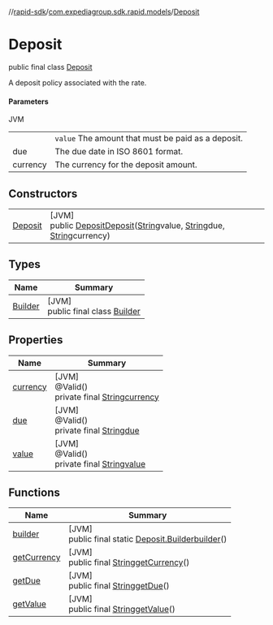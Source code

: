 //[rapid-sdk](../../../index.md)/[com.expediagroup.sdk.rapid.models](../index.md)/[Deposit](index.md)

# Deposit

public final class [Deposit](index.md)

A deposit policy associated with the rate.

#### Parameters

JVM

| | |
|---|---|
|  | `value` The amount that must be paid as a deposit. |
| due | The due date in ISO 8601 format. |
| currency | The currency for the deposit amount. |

## Constructors

| | |
|---|---|
| [Deposit](-deposit.md) | [JVM]<br>public [Deposit](index.md)[Deposit](-deposit.md)([String](https://docs.oracle.com/javase/8/docs/api/java/lang/String.html)value, [String](https://docs.oracle.com/javase/8/docs/api/java/lang/String.html)due, [String](https://docs.oracle.com/javase/8/docs/api/java/lang/String.html)currency) |

## Types

| Name | Summary |
|---|---|
| [Builder](-builder/index.md) | [JVM]<br>public final class [Builder](-builder/index.md) |

## Properties

| Name | Summary |
|---|---|
| [currency](index.md#450724338%2FProperties%2F700308213) | [JVM]<br>@Valid()<br>private final [String](https://docs.oracle.com/javase/8/docs/api/java/lang/String.html)[currency](index.md#450724338%2FProperties%2F700308213) |
| [due](index.md#-739766429%2FProperties%2F700308213) | [JVM]<br>@Valid()<br>private final [String](https://docs.oracle.com/javase/8/docs/api/java/lang/String.html)[due](index.md#-739766429%2FProperties%2F700308213) |
| [value](index.md#-438068218%2FProperties%2F700308213) | [JVM]<br>@Valid()<br>private final [String](https://docs.oracle.com/javase/8/docs/api/java/lang/String.html)[value](index.md#-438068218%2FProperties%2F700308213) |

## Functions

| Name | Summary |
|---|---|
| [builder](builder.md) | [JVM]<br>public final static [Deposit.Builder](-builder/index.md)[builder](builder.md)() |
| [getCurrency](get-currency.md) | [JVM]<br>public final [String](https://docs.oracle.com/javase/8/docs/api/java/lang/String.html)[getCurrency](get-currency.md)() |
| [getDue](get-due.md) | [JVM]<br>public final [String](https://docs.oracle.com/javase/8/docs/api/java/lang/String.html)[getDue](get-due.md)() |
| [getValue](get-value.md) | [JVM]<br>public final [String](https://docs.oracle.com/javase/8/docs/api/java/lang/String.html)[getValue](get-value.md)() |
